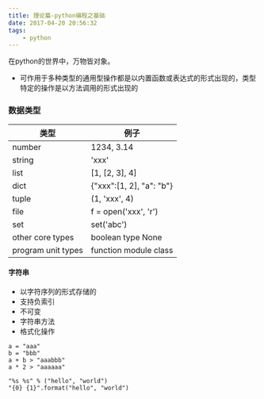 ```yaml
---
title: 理论篇-python编程之基础
date: 2017-04-20 20:56:32
tags:
    - python
---
```


在python的世界中，万物皆对象。

* 可作用于多种类型的通用型操作都是以内置函数或表达式的形式出现的，类型特定的操作是以方法调用的形式出现的

### 数据类型

类型  | 例子
-----|-----
number | 1234, 3.14
string | 'xxx'
list   | [1, [2, 3], 4]
dict   | {"xxx":[1, 2], "a": "b"}
tuple  | (1, 'xxx', 4)
file   | f = open('xxx', 'r')
set    | set('abc')
other core types   | boolean type None
program unit types | function module class

#### 字符串

* 以字符序列的形式存储的
* 支持负索引
* 不可变
* 字符串方法
* 格式化操作

```
a = "aaa"
b = "bbb"
a + b > "aaabbb"
a * 2 > "aaaaaa"

"%s %s" % ("hello", "world")
"{0} {1}".format("hello", "world")
```

